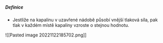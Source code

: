 ##### Definice 
- Jestliže na kapalinu v uzavřené nádobě působí vnější tlaková síla, pak tlak v každém místě kapaliny vzroste o stejnou hodnotu.

![[Pasted image 20221122185702.png]]
